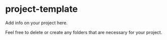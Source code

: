 # project-template

Add info on your project here.

Feel free to delete or create any folders that are necessary for your project. 